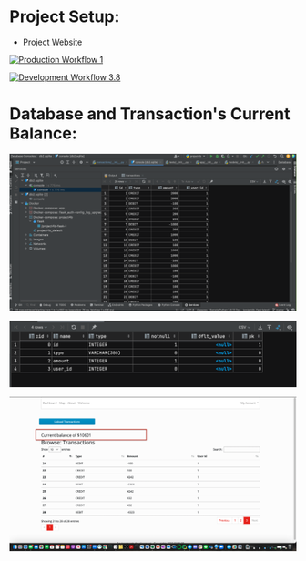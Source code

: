# Project Setup:

* [Project Website](https://project4prod.herokuapp.com/)

[![Production Workflow 1](https://github.com/HamidRazavi7/project4/actions/workflows/prod.yml/badge.svg)](https://github.com/HamidRazavi7/project4/actions/workflows/prod.yml)



[![Development Workflow 3.8](https://github.com/HamidRazavi7/project4/actions/workflows/dev.yml/badge.svg)](https://github.com/HamidRazavi7/project4/actions/workflows/dev.yml)


# Database and Transaction's Current Balance:

![Running Program](screenshots/database.png)

![Running Program](screenshots/user_table.png)

![Running Program](screenshots/current_balance.png)

